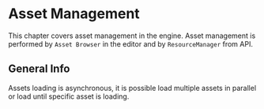 # Asset Management

This chapter covers asset management in the engine. Asset management is performed by `Asset Browser` in the editor 
and by `ResourceManager` from API.

## General Info

Assets loading is asynchronous, it is possible load multiple assets in parallel or load until specific asset is 
loading.